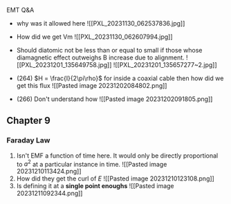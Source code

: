 
EMT Q&A

- why was it allowed here
![[PXL_20231130_062537836.jpg]]

- How did we get Vm
![[PXL_20231130_062607994.jpg]]

- Should diatomic not be less than or equal to small if those whose diamagnetic effect outweighs B increase due to alignment.
  ![[PXL_20231201_135649758.jpg]]
![[PXL_20231201_135657277~2.jpg]]

- (264) $H = \frac{I}{2\pi\rho}$ for inside a coaxial cable then how did we get this flux
![[Pasted image 20231202084802.png]]

- (266) Don't understand how
![[Pasted image 20231202091805.png]]  


## Chapter 9
### Faraday Law
1. Isn't EMF a function of time here. It would only be directly proportional to $a^2$ at a particular instance in time.
![[Pasted image 20231210113424.png]] 
2. How did they get the curl of $E$ 
![[Pasted image 20231210123108.png]]
3. Is defining it at a **single point enoughs**
![[Pasted image 20231211092344.png]]
